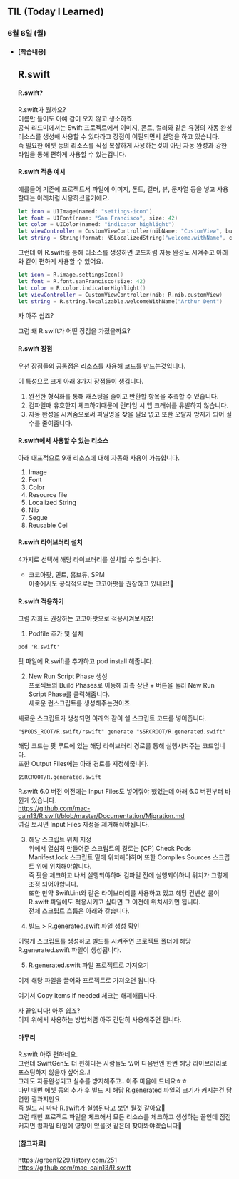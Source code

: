 ## TIL (Today I Learned)

### 6월 6일 (월)   

- #### [학습내용]    
  ## R.swift     

  #### R.swift?    

  R.swift가 뭘까요?   
  이름만 들어도 아예 감이 오지 않고 생소하죠.    
  공식 리드미에서는 Swift 프로젝트에서 이미지, 폰트, 컬러와 같은 유형의 자동 완성 리소스를 생성해 사용할 수 있다라고 장점이 어필되면서 설명을 하고 있습니다.    
  즉 필요한 에셋 등의 리소스를 직접 복잡하게 사용하는것이 아닌 자동 완성과 강한 타입을 통해 편하게 사용할 수 있는겁니다.    

  #### R.swift 적용 예시    

  예를들어 기존에 프로젝트서 파일에 이미지, 폰트, 컬러, 뷰, 문자열 등을 넣고 사용할때는 아래처럼 사용하셨을거에요.     
  ```swift
  let icon = UIImage(named: "settings-icon")
  let font = UIFont(name: "San Francisco", size: 42)
  let color = UIColor(named: "indicator highlight")
  let viewController = CustomViewController(nibName: "CustomView", bundle: nil)
  let string = String(format: NSLocalizedString("welcome.withName", comment: ""), locale: NSLocale.current, "Arthur Dent")
  ```
  그런데 이 R.swift를 통해 리소스를 생성하면 코드처럼 자동 완성도 시켜주고 아래와 같이 편하게 사용할 수 있어요.    
  ```swift
  let icon = R.image.settingsIcon()
  let font = R.font.sanFrancisco(size: 42)
  let color = R.color.indicatorHighlight()
  let viewController = CustomViewController(nib: R.nib.customView)
  let string = R.string.localizable.welcomeWithName("Arthur Dent")
  ```
  자 아주 쉽죠?   

  그럼 왜 R.swift가 어떤 장점을 가졌을까요?    

  #### R.swift 장점    

  우선 장점들의 공통점은 리소스를 사용해 코드를 만드는것입니다.   

  이 특성으로 크게 아래 3가지 장점들이 생깁니다.    
  1. 완전한 형식화를 통해 캐스팅을 줄이고 반환할 항목을 추측할 수 있습니다.   
  2. 컴파일때 유효한지 체크하기때문에 런타임 시 앱 크래쉬를 유발하지 않습니다.   
  3. 자동 완성을 시켜줌으로써 파일명을 찾을 필요 없고 또한 오탈자 방지가 되어 실수를 줄여줍니다.    

  #### R.swift에서 사용할 수 있는 리소스    

  아래 대표적으로 9개 리소스에 대해 자동화 사용이 가능합니다.   

  1. Image  
  2. Font    
  3. Color   
  4. Resource file    
  6. Localized String   
  7. Nib    
  8. Segue   
  9. Reusable Cell   

  #### R.swift 라이브러리 설치   

  4가지로 선택해 해당 라이브러리를 설치할 수 있습니다.   
  - 코코아팟, 민트, 홈브류, SPM    
  이중에서도 공식적으로는 코코아팟을 권장하고 있네요!🙌   

  #### R.swift 적용하기   

  그럼 저희도 권장하는 코코아팟으로 적용시켜보시죠!    

  1. Podfile 추가 및 설치   
  ```
  pod 'R.swift'
  ```
  팟 파일에 R.swift를 추가하고 pod install 해줍니다.   

  2. New Run Script Phase 생성   
  프로젝트의 Build Phases로 이동해 좌측 상단 + 버튼을 눌러 New Run Script Phase를 클릭해줍니다.    
  새로운 런스크립트를 생성해주는것이죠.   

  새로운 스크립트가 생성되면 아래와 같이 쉘 스크립트 코드를 넣어줍니다.    
  ```
  "$PODS_ROOT/R.swift/rswift" generate "$SRCROOT/R.generated.swift"
  ```

  해당 코드는 팟 루트에 있는 해당 라이브러리 경로를 통해 실행시켜주는 코드입니다.   
  또한 Output Files에는 아래 경로를 지정해줍니다.   
  ```
  $SRCROOT/R.generated.swift
  ```
  R.swift 6.0 버전 이전에는 Input Files도 넣어줘야 했었는데 아래 6.0 버전부터 바뀐게 있습니다.    
  https://github.com/mac-cain13/R.swift/blob/master/Documentation/Migration.md    
  여길 보시면 Input Files 지정을 제거해줘야됩니다.    

  3. 해당 스크립트 위치 지정    
  위에서 열심히 만들어준 스크립트의 경로는 [CP] Check Pods Manifest.lock 스크립트 밑에 위치해야하며 또한 Compiles Sources 스크립트 위에 위치해야합니다.    
  즉 팟을 체크하고 나서 실행되야하며 컴파일 전에 실행되야하니 위치가 그렇게 조정 되어야합니다.    
  또한 만약 SwiftLint와 같은 라이브러리를 사용하고 있고 해당 컨벤션 룰이 R.swift 파일에도 적용시키고 싶다면 그 이전에 위치시키면 됩니다.   
  전체 스크립트 흐름은 아래와 같습니다.    


  4. 빌드 > R.generated.swift 파일 생성 확인    

  이렇게 스크립트를 생성하고 빌드를 시켜주면 프로젝트 폴더에 해당 R.generated.swift 파일이 생성됩니다.    


  5. R.generated.swift 파일 프로젝트로 가져오기    

  이제 해당 파일을 끌어와 프로젝트로 가져오면 됩니다.    

  여기서 Copy items if needed 체크는 해제해줍니다.    

  자 끝입니다! 아주 쉽죠?   
  이제 위에서 사용하는 방법처럼 아주 간단히 사용해주면 됩니다.    

  #### 마무리   

  R.swift 아주 편하네요.    
  그런데 SwiftGen도 더 편하다는 사람들도 있어 다음번엔 한번 해당 라이브러리로 포스팅하지 않을까 싶어요..!    
  그래도 자동완성되고 실수를 방지해주고.. 아주 마음에 드네요ㅎㅎ   
  다만 매번 에셋 등의 추가 후 빌드 시 해당 R.generated 파일의 크기가 커지는건 당연한 결과지만요.    
  즉 빌드 시 마다 R.swift가 실행된다고 보면 될것 같아요🥲    
  그럼 매번 프로젝트 파일을 체크해서 모든 리소스를 체크하고 생성하는 꼴인데 점점 커지면 컴파일 타임에 영향이 있을것 같은데 찾아봐야겠습니다🙌     

  #### [참고자료]    
  https://green1229.tistory.com/251    
  https://github.com/mac-cain13/R.swift   
